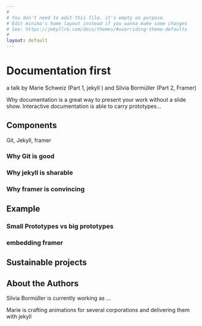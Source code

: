 ```yaml
---
#
# You don't need to edit this file, it's empty on purpose.
# Edit minima's home layout instead if you wanna make some changes
# See: https://jekyllrb.com/docs/themes/#overriding-theme-defaults
#
layout: default
---
```


# Documentation first
a talk by Marie Schweiz (Part 1, jekyll ) and Silvia Bormüller (Part 2, Framer)

Why documentation is a great way to present your work without a slide show. Interactive documentation is able to carry prototypes...

## Components
Git, Jekyll, framer

### Why Git is good

### Why jekyll is sharable

### Why framer is convincing

## Example

### Small Prototypes vs big prototypes

### embedding framer

## Sustainable projects

## About the Authors

Silvia Bormüller is currently working as ...

Marie is crafting animations for several corporations and delivering them with jekyll